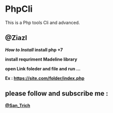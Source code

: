# PhpCli
This is a Php tools Cli and advanced.
<h2>@Ziazl</h2>


<b></b2>


<i>How to Install </i>
<b></b2>
<b></b2>
<b></b2>
<b></b2>
<b></b2>
<b></b2>
<b> install php +7</b>

<b></b2>

<b> install requriment Madeline library</b>
<b></b2>

<b> open Link foleder and file and run ...</b>
<b></b2>


<b> Ex : https://site.com/folder/index.php </b>
<b></b2>




<h2> please follow and subscribe me : </h2>
<b></b2>

<a href="https://t.me/san_trich">@San_Trich</a>
